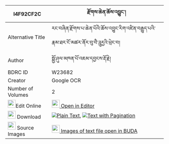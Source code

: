 |I4F92CF2C|རྫོགས་ཆེན་ཆོས་འབྱུང་། 
| --- | --- 
|Alternative Title |རང་བཞིན་རྫོགས་པ་ཆེན་པོའི་ཆོས་འབྱུང་རིག་འཛིན་བརྒྱུད་པའི་རྣམ་ཐར་ངོ་མཚར་ནོར་བུ་བཻ་ཌཱུརྱའི་ཕྲེང་བ།
|Author| སྨྱོ་ཤུལ་མཁན་པོ་འཇམ་དབྱངས་རྡོ་རྗེ།
|BDRC ID | W23682
|Creator | Google OCR
|Number of Volumes| 2
|<img width="25" src="https://img.icons8.com/color/25/000000/edit-property.png">Edit Online| [<img width="25" src="https://avatars.githubusercontent.com/u/45091458?s=200&v=4"> Open in Editor](http://editor.openpecha.org/I4F92CF2C)
|<img width="25" src="https://img.icons8.com/fluent/48/000000/download-2.png"/>  Download | [![](https://img.icons8.com/color/20/000000/txt.png)Plain Text](https://github.com/Openpecha/I4F92CF2C/releases/download/v1/dzogchen_chojung_plain_I4F92CF2C.zip), [![](https://img.icons8.com/color/20/000000/txt.png)Text with Pagination](https://github.com/Openpecha/I4F92CF2C/releases/download/v1/dzogchen_chojung_pages_I4F92CF2C.zip)
|<img width="25" src="https://img.icons8.com/plasticine/100/000000/pictures-folder.png"/>  Source Images | [<img width="25" src="https://library.bdrc.io/icons/BUDA-small.svg"> Images of text file open in BUDA](https://library.bdrc.io/show/bdr:W23682)